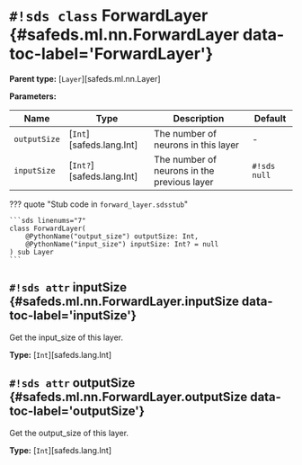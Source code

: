 # `#!sds class` ForwardLayer {#safeds.ml.nn.ForwardLayer data-toc-label='ForwardLayer'}

**Parent type:** [`Layer`][safeds.ml.nn.Layer]

**Parameters:**

| Name | Type | Description | Default |
|------|------|-------------|---------|
| `outputSize` | [`Int`][safeds.lang.Int] | The number of neurons in this layer | - |
| `inputSize` | [`Int?`][safeds.lang.Int] | The number of neurons in the previous layer | `#!sds null` |

??? quote "Stub code in `forward_layer.sdsstub`"

    ```sds linenums="7"
    class ForwardLayer(
        @PythonName("output_size") outputSize: Int,
        @PythonName("input_size") inputSize: Int? = null
    ) sub Layer
    ```

## `#!sds attr` inputSize {#safeds.ml.nn.ForwardLayer.inputSize data-toc-label='inputSize'}

Get the input_size of this layer.

**Type:** [`Int`][safeds.lang.Int]

## `#!sds attr` outputSize {#safeds.ml.nn.ForwardLayer.outputSize data-toc-label='outputSize'}

Get the output_size of this layer.

**Type:** [`Int`][safeds.lang.Int]
